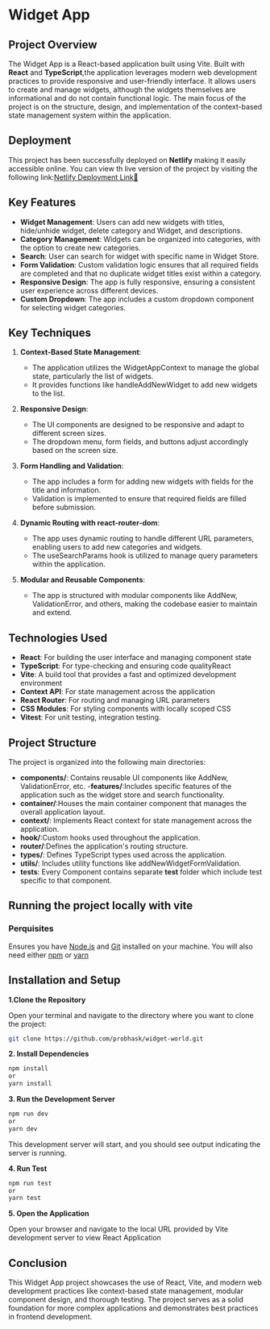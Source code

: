 # Widget App

## Project Overview

The Widget App is a React-based application built using Vite. Built with **React** and **TypeScript**,the application leverages modern web development practices to provide responsive and user-friendly interface.
It allows users to create and manage widgets, although the widgets themselves are informational and do not contain functional logic. The main focus of the project is on the structure, design, and implementation of the context-based state management system within the application.

## Deployment

This project has been successfully deployed on **Netlify** making it easily accessible online. You can view th live version of the project by visiting the following link:[Netlify Deployment Link🔗](https://widget-world.netlify.app/)

## Key Features

- **Widget Management**: Users can add new widgets with titles, hide/unhide widget, delete category and Widget, and descriptions.
- **Category Management**: Widgets can be organized into categories, with the option to create new categories.
- **Search**: User can search for widget with specific name in Widget Store.
- **Form Validation**: Custom validation logic ensures that all required fields are completed and that no duplicate widget titles exist within a category.
- **Responsive Design**: The app is fully responsive, ensuring a consistent user experience across different devices.
- **Custom Dropdown**: The app includes a custom dropdown component for selecting widget categories.

## Key Techniques

1. **Context-Based State Management**:

   - The application utilizes the WidgetAppContext to manage the global state, particularly the list of widgets.
   - It provides functions like handleAddNewWidget to add new widgets to the list.

2. **Responsive Design**:

   - The UI components are designed to be responsive and adapt to different screen sizes.
   - The dropdown menu, form fields, and buttons adjust accordingly based on the screen size.

3. **Form Handling and Validation**:

   - The app includes a form for adding new widgets with fields for the title and information.
   - Validation is implemented to ensure that required fields are filled before submission.

4. **Dynamic Routing with react-router-dom**:

   - The app uses dynamic routing to handle different URL parameters, enabling users to add new categories and widgets.
   - The useSearchParams hook is utilized to manage query parameters within the application.

5. **Modular and Reusable Components**:

   - The app is structured with modular components like AddNew, ValidationError, and others, making the codebase easier to maintain and extend.

## Technologies Used

- **React**: For building the user interface and managing component state
- **TypeScript**: For type-checking and ensuring code qualityReact
- **Vite**: A build tool that provides a fast and optimized development environment
- **Context API**: For state management across the application
- **React Router**: For routing and managing URL parameters
- **CSS Modules**: For styling components with locally scoped CSS
- **Vitest**: For unit testing, integration testing.

## Project Structure

The project is organized into the following main directories:

- **components/**: Contains reusable UI components like AddNew, ValidationError, etc. -**features/**:Includes specific features of the application such as the widget store and search functionality.
- **container/**:Houses the main container component that manages the overall application layout.
- **context/**: Implements React context for state management across the application.
- **hook/**:Custom hooks used throughout the application.
- **router/**:Defines the application's routing structure.
- **types/**: Defines TypeScript types used across the application.
- **utils/**: Includes utility functions like addNewWidgetFormValidation.
- **tests**: Every Component contains separate **test** folder which include test specific to that component.

## Running the project locally with vite

### Perquisites

Ensures you have
[Node.js](https://nodejs.org/) and [Git](https://git-scm.com/) installed on your machine. You will also need either [npm](https://www.npmjs.com/) or [yarn](https://yarnpkg.com/)

## Installation and Setup

**1.Clone the Repository**

Open your terminal and navigate to the directory where you want to clone the project:

```bash
git clone https://github.com/probhask/widget-world.git
```

**2. Install Dependencies**

```bash
npm install
or
yarn install
```

**3. Run the Development Server**

```bash
npm run dev
or
yarn dev
```

This development server will start, and you should see output indicating the server is running.

**4. Run Test**

```bash
npm run test
or
yarn test
```

**5. Open the Application**

Open your browser and navigate to the local URL provided by Vite development server to view React Application

## Conclusion

This Widget App project showcases the use of React, Vite, and modern web development practices like context-based state management, modular component design, and thorough testing. The project serves as a solid foundation for more complex applications and demonstrates best practices in frontend development.

